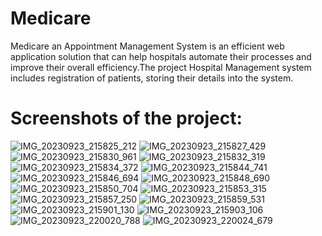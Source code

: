 # Medicare
Medicare an Appointment Management System is an efficient web application solution that can help hospitals automate their processes and improve their overall efficiency.The project Hospital Management system includes registration of patients, storing their details into the system.

<h1>Screenshots of the project:</h1>

![IMG_20230923_215825_212](https://github.com/user-attachments/assets/f578abf8-a843-43f9-86f8-718bd57902f0)
![IMG_20230923_215827_429](https://github.com/user-attachments/assets/292ee221-a5c5-41a1-9d3a-6861361a5b6f)
![IMG_20230923_215830_961](https://github.com/user-attachments/assets/562f4df9-9166-4343-9f39-bece4153e2e3)
![IMG_20230923_215832_319](https://github.com/user-attachments/assets/ab8df75d-3d87-42bc-b84e-d7cc8711182e)
![IMG_20230923_215834_372](https://github.com/user-attachments/assets/34d116cb-ec04-470f-9fde-dfa386ff842d)
![IMG_20230923_215844_741](https://github.com/user-attachments/assets/7cfe9f4e-6e25-4a65-a73b-192d9babde14)
![IMG_20230923_215846_694](https://github.com/user-attachments/assets/85628004-d7e7-48d4-b58c-f8ce5151cdf1)
![IMG_20230923_215848_690](https://github.com/user-attachments/assets/4d319a4e-e950-4d07-94ea-947f1cf345bd)
![IMG_20230923_215850_704](https://github.com/user-attachments/assets/9a13270e-3690-4c33-8648-8177ea6b7ade)
![IMG_20230923_215853_315](https://github.com/user-attachments/assets/6f4896f1-3548-4746-8799-f11f8f00e9d8)
![IMG_20230923_215857_250](https://github.com/user-attachments/assets/d3f0ed53-e1c9-486c-8316-9840be8babc6)
![IMG_20230923_215859_531](https://github.com/user-attachments/assets/4ec2c4b8-76b3-492c-bd8b-2afd46d07104)
![IMG_20230923_215901_130](https://github.com/user-attachments/assets/72a662d0-3930-4669-afb9-963e307e7f43)
![IMG_20230923_215903_106](https://github.com/user-attachments/assets/739ab301-17e7-4ba2-abc2-32f5ee522b36)
![IMG_20230923_220020_788](https://github.com/user-attachments/assets/2f89b1e9-949d-4da5-8501-bd6c7da7a17d)
![IMG_20230923_220024_679](https://github.com/user-attachments/assets/fbecca6f-fc75-4049-8db6-8b69f47bbf0c)
